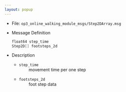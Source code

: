 ```yaml
---
layout: popup
---
```


- File: `op3_online_walking_module_msgs/Step2DArray.msg`

- Message Definition
    ```c
    float64 step_time
    Step2D[] footsteps_2d
    ```

- Description  

    * `step_time`   
&emsp;&emsp; movement time per one step      

    * `footsteps_2d`    
&emsp;&emsp; foot step data   
